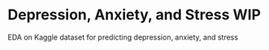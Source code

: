 # Depression, Anxiety, and Stress WIP
EDA on Kaggle dataset for predicting depression, anxiety, and stress
